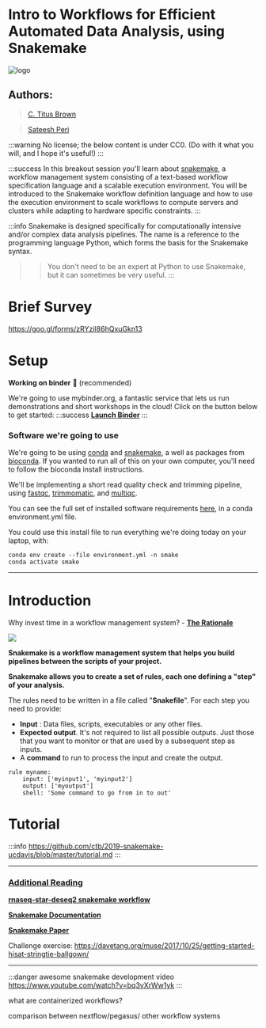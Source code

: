 Intro to Workflows for Efficient Automated Data Analysis, using Snakemake
===
![logo](https://i.imgur.com/XRiMXYh.png)

## **Authors:**
> [C. Titus Brown](titus@idyll.org)

> [Sateesh Peri](https://sateeshperi.github.io/)

:::warning
No license; the below content is under CC0. (Do with it what you will, and I hope it's useful!)
:::

:::success
In this breakout session you'll learn about [snakemake](https://snakemake.readthedocs.io/en/stable/), a workflow management system consisting of a text-based workflow specification language and a scalable execution environment. You will be introduced to the Snakemake workflow definition language and how to use the execution environment to scale workflows to compute servers and clusters while adapting to hardware specific constraints. 
:::

:::info
Snakemake is designed specifically for computationally intensive and/or complex data analysis pipelines. The name is a reference to the programming language Python, which forms the basis for the Snakemake syntax. 
> > You don't need to be an expert at Python to use Snakemake, but it can sometimes be very useful.
:::

# Brief Survey
https://goo.gl/forms/zRYziI86hQxuGkn13


# Setup


**Working on binder** :mega: (recommended)

We're going to use mybinder.org, a fantastic service that lets us run demonstrations and short workshops in the cloud! Click on the button below to get started:
:::success
[**Launch Binder**](https://mybinder.org/v2/gh/ctb/2019-snakemake-ucdavis/feb2019?urlpath=rstudio) 
:::


### Software we're going to use

We're going to be using [conda](https://conda.io/en/latest/) and [snakemake](https://snakemake.readthedocs.io/en/stable/), a well as packages from [bioconda](https://bioconda.github.io/). If you wanted to run all of this on your own computer, you'll need to follow the bioconda install instructions.

We'll be implementing a short read quality check and trimming pipeline, using [fastqc](https://www.bioinformatics.babraham.ac.uk/projects/fastqc/), [trimmomatic](http://www.usadellab.org/cms/?page=trimmomatic), and [multiqc](https://multiqc.info/).

You can see the full set of installed software requirements [here](https://github.com/ctb/2019-snakemake-ucdavis/blob/master/binder/environment.yml), in a conda environment.yml file.

You could use this install file to run everything we're doing today on your laptop, with:

```
conda env create --file environment.yml -n smake
conda activate smake
```


---

Introduction
===
Why invest time in a workflow management system? - [**The Rationale**](https://hackmd.io/4useBM-tQHGGBg-i_2eAIw#)

![](https://i.imgur.com/VB2OPRz.png)


**Snakemake is a workflow management system that helps you build pipelines between the scripts of your project.**

**Snakemake allows you to create a set of rules, each one defining a "step" of your analysis.** 

The rules need to be written in a file called "**Snakefile**". For each step you need to provide:

+ **Input** : Data files, scripts, executables or any other files.
+ **Expected output**. It's not required to list all possible outputs. Just those that you want to monitor or that are used by a subsequent step as inputs.
+ A **command** to run to process the input and create the output.

```
rule myname:
    input: ['myinput1', 'myinput2']
    output: ['myoutput']
    shell: 'Some command to go from in to out'
```
Tutorial
===
:::info
https://github.com/ctb/2019-snakemake-ucdavis/blob/master/tutorial.md
:::



---

### [Additional Reading](https://hackmd.io/ZA42KGMSQDOAw89b93HHMA#)

[**rnaseq-star-deseq2 snakemake workflow**](https://github.com/snakemake-workflows/rna-seq-star-deseq2)

[**Snakemake Documentation**](https://snakemake.readthedocs.io/en/stable/index.html)

[**Snakemake Paper**](https://academic.oup.com/bioinformatics/article/28/19/2520/290322)

Challenge exercise: 
https://davetang.org/muse/2017/10/25/getting-started-hisat-stringtie-ballgown/

---



:::danger
awesome snakemake development video
https://www.youtube.com/watch?v=bq3vXrWw1yk
:::




what are containerized workflows?

comparison between nextflow/pegasus/ other workflow systems
